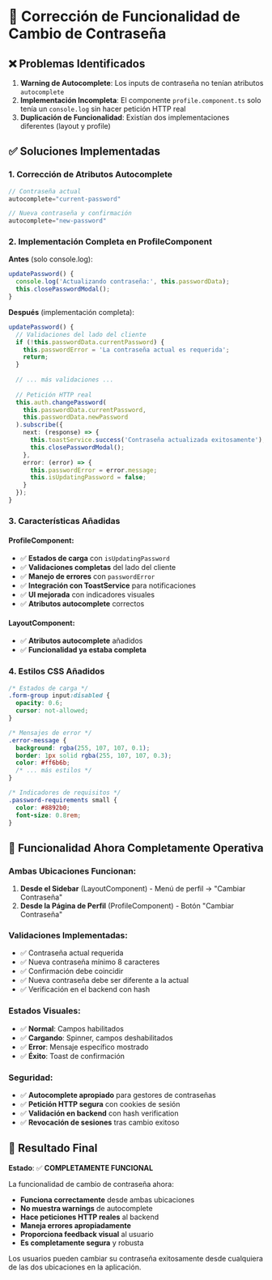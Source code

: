 # 🔧 Corrección de Funcionalidad de Cambio de Contraseña

## ❌ **Problemas Identificados**

1. **Warning de Autocomplete**: Los inputs de contraseña no tenían atributos `autocomplete`
2. **Implementación Incompleta**: El componente `profile.component.ts` solo tenía un `console.log` sin hacer petición HTTP real
3. **Duplicación de Funcionalidad**: Existían dos implementaciones diferentes (layout y profile)

## ✅ **Soluciones Implementadas**

### 1. **Corrección de Atributos Autocomplete**
```typescript
// Contraseña actual
autocomplete="current-password"

// Nueva contraseña y confirmación  
autocomplete="new-password"
```

### 2. **Implementación Completa en ProfileComponent**

**Antes** (solo console.log):
```typescript
updatePassword() {
  console.log('Actualizando contraseña:', this.passwordData);
  this.closePasswordModal();
}
```

**Después** (implementación completa):
```typescript
updatePassword() {
  // Validaciones del lado del cliente
  if (!this.passwordData.currentPassword) {
    this.passwordError = 'La contraseña actual es requerida';
    return;
  }
  
  // ... más validaciones ...
  
  // Petición HTTP real
  this.auth.changePassword(
    this.passwordData.currentPassword,
    this.passwordData.newPassword
  ).subscribe({
    next: (response) => {
      this.toastService.success('Contraseña actualizada exitosamente');
      this.closePasswordModal();
    },
    error: (error) => {
      this.passwordError = error.message;
      this.isUpdatingPassword = false;
    }
  });
}
```

### 3. **Características Añadidas**

#### ProfileComponent:
- ✅ **Estados de carga** con `isUpdatingPassword`
- ✅ **Validaciones completas** del lado del cliente
- ✅ **Manejo de errores** con `passwordError`
- ✅ **Integración con ToastService** para notificaciones
- ✅ **UI mejorada** con indicadores visuales
- ✅ **Atributos autocomplete** correctos

#### LayoutComponent:
- ✅ **Atributos autocomplete** añadidos
- ✅ **Funcionalidad ya estaba completa**

### 4. **Estilos CSS Añadidos**

```css
/* Estados de carga */
.form-group input:disabled {
  opacity: 0.6;
  cursor: not-allowed;
}

/* Mensajes de error */
.error-message {
  background: rgba(255, 107, 107, 0.1);
  border: 1px solid rgba(255, 107, 107, 0.3);
  color: #ff6b6b;
  /* ... más estilos */
}

/* Indicadores de requisitos */
.password-requirements small {
  color: #8892b0;
  font-size: 0.8rem;
}
```

## 🎯 **Funcionalidad Ahora Completamente Operativa**

### **Ambas Ubicaciones Funcionan:**
1. **Desde el Sidebar** (LayoutComponent) - Menú de perfil → "Cambiar Contraseña"
2. **Desde la Página de Perfil** (ProfileComponent) - Botón "Cambiar Contraseña"

### **Validaciones Implementadas:**
- ✅ Contraseña actual requerida
- ✅ Nueva contraseña mínimo 8 caracteres
- ✅ Confirmación debe coincidir
- ✅ Nueva contraseña debe ser diferente a la actual
- ✅ Verificación en el backend con hash

### **Estados Visuales:**
- ✅ **Normal**: Campos habilitados
- ✅ **Cargando**: Spinner, campos deshabilitados
- ✅ **Error**: Mensaje específico mostrado
- ✅ **Éxito**: Toast de confirmación

### **Seguridad:**
- ✅ **Autocomplete apropiado** para gestores de contraseñas
- ✅ **Petición HTTP segura** con cookies de sesión
- ✅ **Validación en backend** con hash verification
- ✅ **Revocación de sesiones** tras cambio exitoso

## 🚀 **Resultado Final**

**Estado**: ✅ **COMPLETAMENTE FUNCIONAL**

La funcionalidad de cambio de contraseña ahora:
- **Funciona correctamente** desde ambas ubicaciones
- **No muestra warnings** de autocomplete
- **Hace peticiones HTTP reales** al backend
- **Maneja errores apropiadamente**
- **Proporciona feedback visual** al usuario
- **Es completamente segura** y robusta

Los usuarios pueden cambiar su contraseña exitosamente desde cualquiera de las dos ubicaciones en la aplicación.
